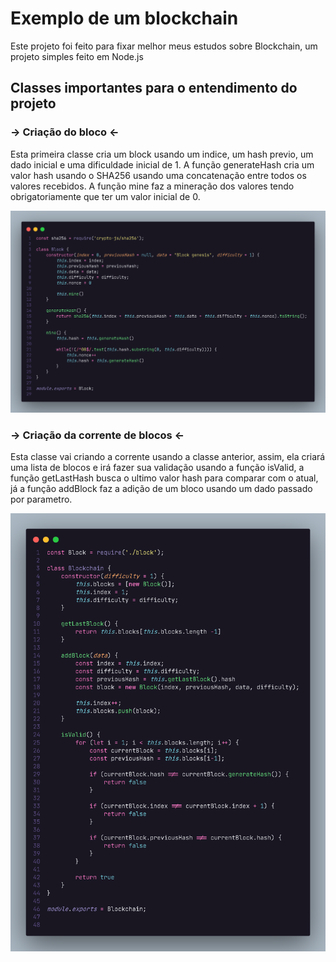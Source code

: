 # Exemplo de um blockchain

<p>Este projeto foi feito para fixar melhor meus estudos sobre Blockchain, um projeto simples feito em Node.js</p>

## Classes importantes para o entendimento do projeto

### -> Criação do bloco <-

Esta primeira classe cria um block usando um indice, um hash previo, um dado inicial e uma dificuldade inicial de 1. A função generateHash cria um valor hash usando o SHA256 usando uma concatenação entre todos os valores recebidos. A função mine faz a mineração dos valores tendo obrigatoriamente que ter um valor inicial de 0.

<img src='./images/Block.png' />

### -> Criação da corrente de blocos <-

Esta classe vai criando a corrente usando a classe anterior, assim, ela criará uma lista de blocos e irá fazer sua validação usando a função isValid, a função getLastHash busca o ultimo valor hash para comparar com o atual, já a função addBlock faz a adição de um bloco usando um dado passado por parametro.

<img src='./images/Blockchain.png' />